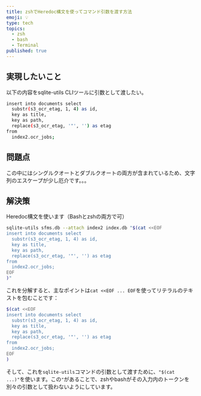 ```yaml
---
title: zshでHeredoc構文を使ってコマンド引数を渡す方法
emoji: 💡
type: tech
topics: 
  - zsh
  - bash
  - Terminal
published: true
---
```


## 実現したいこと

以下の内容をsqlite-utils CLIツールに引数として渡したい。

```bash
insert into documents select
  substr(s3_ocr_etag, 1, 4) as id,
  key as title,
  key as path,
  replace(s3_ocr_etag, '"', '') as etag
from
  index2.ocr_jobs;
```

## 問題点
この中にはシングルクオートとダブルクオートの両方が含まれているため、文字列のエスケープが少し厄介です。。。

## 解決策
Heredoc構文を使います（Bashとzshの両方で可）

```bash
sqlite-utils sfms.db --attach index2 index.db "$(cat <<EOF
insert into documents select
  substr(s3_ocr_etag, 1, 4) as id,
  key as title,
  key as path,
  replace(s3_ocr_etag, '"', '') as etag
from
  index2.ocr_jobs;
EOF
)"
```

これを分解すると、主なポイントは`cat <<EOF ... EOF`を使ってリテラルのテキストを包むことです：
```bash
$(cat <<EOF
insert into documents select
  substr(s3_ocr_etag, 1, 4) as id,
  key as title,
  key as path,
  replace(s3_ocr_etag, '"', '') as etag
from
  index2.ocr_jobs;
EOF
)
```

そして、これを`sqlite-utils`コマンドの引数として渡すために、`"$(cat ...)"`を使います。この`"`があることで、zshやbashがその入力内のトークンを別々の引数として扱わないようにしています。
